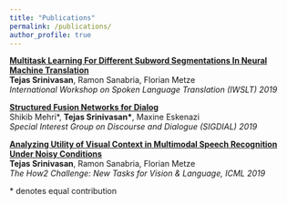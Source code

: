 ```yaml
---
title: "Publications"
permalink: /publications/
author_profile: true
---
```


<!--{% if author.googlescholar %}
  You can also find my articles on <u><a href="{{author.googlescholar}}">my Google Scholar profile</a>.</u>
{% endif %}

{% include base_path %}

{% for post in site.publications reversed %}
  {% include archive-single.html %}
{% endfor %}
-->

<b>[Multitask Learning For Different Subword Segmentations In Neural Machine Translation](https://arxiv.org/abs/1910.12368)</b> <br>
<b>Tejas Srinivasan</b>, Ramon Sanabria, Florian Metze <br>
<i>International Workshop on Spoken Language Translation (IWSLT) 2019</i>

<b>[Structured Fusion Networks for Dialog](https://arxiv.org/abs/1907.10016)</b> <br>
Shikib Mehri\*, <b>Tejas Srinivasan\*</b>, Maxine Eskenazi <br>
<i>Special Interest Group on Discourse and Dialogue (SIGDIAL) 2019</i>

<b>[Analyzing Utility of Visual Context in Multimodal Speech Recognition Under Noisy Conditions](https://arxiv.org/abs/1907.00477)</b> <br>
<b>Tejas Srinivasan</b>, Ramon Sanabria, Florian Metze <br>
<i> The How2 Challenge: New Tasks for Vision & Language, ICML 2019</i>



\* denotes equal contribution